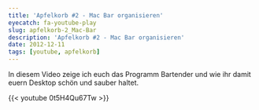 ```yaml
---
title: 'Apfelkorb #2 - Mac Bar organisieren'
eyecatch: fa-youtube-play
slug: apfelkorb-2_Mac-Bar
description: 'Apfelkorb #2 - Mac Bar organisieren'
date: 2012-12-11
tags: [youtube, apfelkorb]
---
```

In diesem Video zeige ich euch das Programm Bartender und wie ihr damit
euern Desktop schön und sauber haltet.

{{< youtube 0t5H4Qu67Tw >}}
